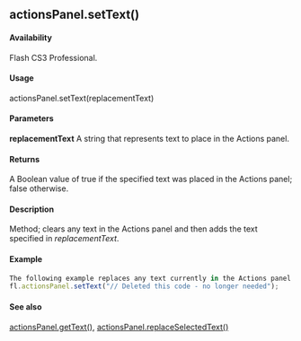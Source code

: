 ## actionsPanel.setText()

#### Availability

Flash CS3 Professional.

#### Usage

actionsPanel.setText(replacementText)

#### Parameters

**replacementText** A string that represents text to place in the Actions panel.

#### Returns

A Boolean value of true if the specified text was placed in the Actions panel; false otherwise.

#### Description

Method; clears any text in the Actions panel and then adds the text specified in *replacementText*.

#### Example

```javascript
The following example replaces any text currently in the Actions panel with the specified text.
fl.actionsPanel.setText("// Deleted this code - no longer needed");

```
#### See also

[actionsPanel.getText()](#_bookmark36), [actionsPanel.replaceSelectedText()](#_bookmark38)
